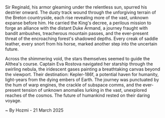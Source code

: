 
Sir Reginald, his armor gleaming under the relentless sun, spurred his destrier onward.  The dusty track wound through the unforgiving terrain of the Breton countryside, each rise revealing more of the vast, unknown expanse before him.  He carried the King's decree, a perilous mission to forge an alliance with the distant Duke Armand, a journey fraught with bandit ambushes, treacherous mountain passes, and the ever-present threat of the encroaching forest's shadowed depths.  Every creak of saddle leather, every snort from his horse, marked another step into the uncertain future.

Across the shimmering void, the stars themselves seemed to guide the Althea's course.  Captain Eva Rostova navigated her starship through the swirling nebula, the iridescent gases painting a breathtaking canvas beyond the viewport. Their destination: Kepler-186f, a potential haven for humanity, light-years from the dying embers of Earth.  The journey was punctuated by the hum of warp engines, the crackle of subspace comms, and the ever-present tension of unknown anomalies lurking in the vast, unexplored reaches of the cosmos.  The future of humankind rested on their daring voyage.

~ By Hozmi - 21 March 2025
